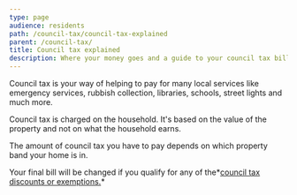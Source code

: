 ```yaml
---
type: page
audience: residents
path: /council-tax/council-tax-explained
parent: /council-tax/
title: Council tax explained
description: Where your money goes and a guide to your council tax bill.
---
```


Council tax is your way of helping to pay for many local services like emergency services, rubbish collection, libraries, schools, street lights and much more.

Council tax is charged on the household. It's based on the value of the property and not on what the household earns.

The amount of council tax you have to pay depends on which property band your home is in.

Your final bill will be changed if you qualify for any of the*[council tax discounts or exemptions.](https://www.bristol.gov.uk/c/portal/layout?p_l_id=20888)*
